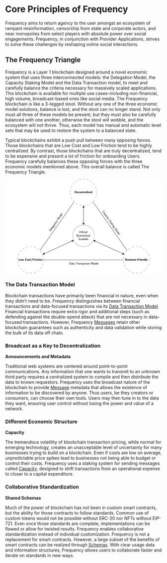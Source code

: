 # Core Principles of Frequency

Frequency aims to return agency to the user amongst an ecosystem of rampant misinformation, censorship from state and corporate actors, and near monopolies from select players with absolute power over social engagements.
Frequency, in conjunction with Provider Applications, strives to solve these challenges by reshaping online social interactions.

## The Frequency Triangle

Frequency is a Layer 1 blockchain designed around a novel economic system that uses three interconnected models: the Delegation Model, the Capacity Staking Model and the Data Transaction model, to meet and carefully balance the criteria necessary for massively scaled applications. This blockchain is available for multiple use cases–including non-financial, high volume, broadcast-based ones like social media. The Frequency blockchain is like a 3-legged stool.  Without any one of the three economic model solutions, balance is lost, and the stool can no longer stand. Not only must all three of these models be present, but they must also be carefully balanced with one another, otherwise the stool will wobble, and the ecosystem will not thrive.  Thus, each model has manual and automatic level sets that may be used to restore the system to a balanced state.

Typical blockchains exhibit a push pull between many opposing forces.  Those blockchains that are Low Cost and Low Friction tend to be highly centralized.  By contrast, those blockchains that are truly decentralized, tend to be expensive and present a lot of friction for onboarding Users.  Frequency carefully balances these opposing forces with the three economic models mentioned above.  This overall balance is called The Frequency Triangle.

![image](https://github.com/LibertyDSNP/frequency-docs/blob/editing-session/pages/images/The%20Frequency%20Triangle.png)

### The Data Transaction Model

Blockchain transactions have primarily been financial in nature, even when they didn’t need to be.
Frequency distinguishes between financial transactions and data-focused transactions via its [Data Transaction Model](https://github.com/LibertyDSNP/frequency-docs/blob/editing-session/pages/Basics/DataTransactionModel.md).
Financial transactions require extra rigor and additional steps (such as defending against the double-spend attack) that are not necessary in data-focused transactions.  However, Frequency [Messages](./Messages.md) retain other blockchain guarantees such as authenticity and data validation while storing the bulk of its data off chain.


### Broadcast as a Key to Decentralization
**Announcements and Metadata**

Traditional web systems are centered around point-to-point communications.
Any information that one wants to transmit to an unknown third party requires a centralized system to compile and then distribute the data to known requestors.
Frequency uses the broadcast nature of the blockchain to provide [Message](./Messages.md) metadata that allows the existence of information to be discovered by anyone.
Thus users, be they creators or consumers, can choose their own tools.
Users may then tune in to the data they want, ensuring user control without losing the power and value of a network.


### Different Economic Structure
**Capacity**

The tremendous volatility of blockchain transaction pricing, while normal for emerging technology, creates an unacceptable level of uncertainty for many businesses trying to build on a blockchain.
Even if costs are low on average, unpredictable price spikes lead to businesses not being able to budget or control their costs.
Frequency uses a staking system for sending messages called [Capacity](../Tokenomics/Capacity.md), designed to shift transactions from an operational expense to closer to a capital expenditure.

### Collaborative Standardization
**Shared Schemas**

Much of the power of blockchain has not been in custom smart contracts, but the ability for those contracts to follow standards.
Common use of custom tokens would not be possible without ERC-20 nor NFTs without EIP-721.
Even once those standards are complete, implementations can be flawed or allow for twisted results.
Frequency enables collaborative standardization instead of individual customization.
Frequency is not a replacement for smart contracts.
However, a large subset of the benefits of smart contracts can be realized through [Schemas](./Schemas.md).
With clear usage data and information structures, Frequency allows users to collaborate faster and iterate on standards in new ways.
